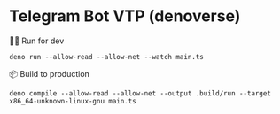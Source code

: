 # Telegram Bot VTP (denoverse)

🏃‍♂️ Run for dev
```shell
deno run --allow-read --allow-net --watch main.ts
```


📦 Build to production
```shell
deno compile --allow-read --allow-net --output .build/run --target x86_64-unknown-linux-gnu main.ts
```
